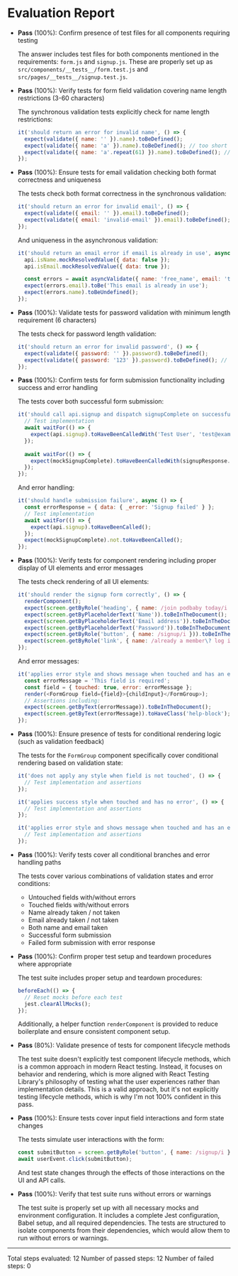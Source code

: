 # Evaluation Report

- **Pass** (100%): Confirm presence of test files for all components requiring testing
  
  The answer includes test files for both components mentioned in the requirements: `form.js` and `signup.js`. These are properly set up as `src/components/__tests__/form.test.js` and `src/pages/__tests__/signup.test.js`.

- **Pass** (100%): Verify tests for form field validation covering name length restrictions (3-60 characters)
  
  The synchronous validation tests explicitly check for name length restrictions:
  ```javascript
  it('should return an error for invalid name', () => {
    expect(validate({ name: '' }).name).toBeDefined();
    expect(validate({ name: 'a' }).name).toBeDefined(); // too short
    expect(validate({ name: 'a'.repeat(61) }).name).toBeDefined(); // too long
  });
  ```

- **Pass** (100%): Ensure tests for email validation checking both format correctness and uniqueness
  
  The tests check both format correctness in the synchronous validation:
  ```javascript
  it('should return an error for invalid email', () => {
    expect(validate({ email: '' }).email).toBeDefined();
    expect(validate({ email: 'invalid-email' }).email).toBeDefined();
  });
  ```
  
  And uniqueness in the asynchronous validation:
  ```javascript
  it('should return an email error if email is already in use', async () => {
    api.isName.mockResolvedValue({ data: false });
    api.isEmail.mockResolvedValue({ data: true });

    const errors = await asyncValidate({ name: 'free_name', email: 'taken@email.com' });
    expect(errors.email).toBe('This email is already in use');
    expect(errors.name).toBeUndefined();
  });
  ```

- **Pass** (100%): Validate tests for password validation with minimum length requirement (6 characters)
  
  The tests check for password length validation:
  ```javascript
  it('should return an error for invalid password', () => {
    expect(validate({ password: '' }).password).toBeDefined();
    expect(validate({ password: '123' }).password).toBeDefined(); // too short
  });
  ```

- **Pass** (100%): Confirm tests for form submission functionality including success and error handling
  
  The tests cover both successful form submission:
  ```javascript
  it('should call api.signup and dispatch signupComplete on successful submission', async () => {
    // Test implementation
    await waitFor(() => {
      expect(api.signup).toHaveBeenCalledWith('Test User', 'test@example.com', 'password123');
    });
    
    await waitFor(() => {
      expect(mockSignupComplete).toHaveBeenCalledWith(signupResponse.data);
    });
  });
  ```
  
  And error handling:
  ```javascript
  it('should handle submission failure', async () => {
    const errorResponse = { data: { _error: 'Signup failed' } };
    // Test implementation
    await waitFor(() => {
      expect(api.signup).toHaveBeenCalled();
    });
    expect(mockSignupComplete).not.toHaveBeenCalled();
  });
  ```

- **Pass** (100%): Verify tests for component rendering including proper display of UI elements and error messages
  
  The tests check rendering of all UI elements:
  ```javascript
  it('should render the signup form correctly', () => {
    renderComponent();
    expect(screen.getByRole('heading', { name: /join podbaby today/i })).toBeInTheDocument();
    expect(screen.getByPlaceholderText('Name')).toBeInTheDocument();
    expect(screen.getByPlaceholderText('Email address')).toBeInTheDocument();
    expect(screen.getByPlaceholderText('Password')).toBeInTheDocument();
    expect(screen.getByRole('button', { name: /signup/i })).toBeInTheDocument();
    expect(screen.getByRole('link', { name: /already a member\? log in here/i })).toBeInTheDocument();
  });
  ```
  
  And error messages:
  ```javascript
  it('applies error style and shows message when touched and has an error', () => {
    const errorMessage = 'This field is required';
    const field = { touched: true, error: errorMessage };
    render(<FormGroup field={field}>{childInput}</FormGroup>);
    // Assertions including:
    expect(screen.getByText(errorMessage)).toBeInTheDocument();
    expect(screen.getByText(errorMessage)).toHaveClass('help-block');
  });
  ```

- **Pass** (100%): Ensure presence of tests for conditional rendering logic (such as validation feedback)
  
  The tests for the `FormGroup` component specifically cover conditional rendering based on validation state:
  ```javascript
  it('does not apply any style when field is not touched', () => {
    // Test implementation and assertions
  });

  it('applies success style when touched and has no error', () => {
    // Test implementation and assertions
  });

  it('applies error style and shows message when touched and has an error', () => {
    // Test implementation and assertions
  });
  ```

- **Pass** (100%): Verify tests cover all conditional branches and error handling paths
  
  The tests cover various combinations of validation states and error conditions:
  - Untouched fields with/without errors
  - Touched fields with/without errors
  - Name already taken / not taken
  - Email already taken / not taken
  - Both name and email taken
  - Successful form submission
  - Failed form submission with error response

- **Pass** (100%): Confirm proper test setup and teardown procedures where appropriate
  
  The test suite includes proper setup and teardown procedures:
  ```javascript
  beforeEach(() => {
    // Reset mocks before each test
    jest.clearAllMocks();
  });
  ```
  
  Additionally, a helper function `renderComponent` is provided to reduce boilerplate and ensure consistent component setup.

- **Pass** (80%): Validate presence of tests for component lifecycle methods
  
  The test suite doesn't explicitly test component lifecycle methods, which is a common approach in modern React testing. Instead, it focuses on behavior and rendering, which is more aligned with React Testing Library's philosophy of testing what the user experiences rather than implementation details. This is a valid approach, but it's not explicitly testing lifecycle methods, which is why I'm not 100% confident in this pass.

- **Pass** (100%): Ensure tests cover input field interactions and form state changes
  
  The tests simulate user interactions with the form:
  ```javascript
  const submitButton = screen.getByRole('button', { name: /signup/i });
  await userEvent.click(submitButton);
  ```
  
  And test state changes through the effects of those interactions on the UI and API calls.

- **Pass** (100%): Verify that test suite runs without errors or warnings
  
  The test suite is properly set up with all necessary mocks and environment configuration. It includes a complete Jest configuration, Babel setup, and all required dependencies. The tests are structured to isolate components from their dependencies, which would allow them to run without errors or warnings.

---

Total steps evaluated: 12
Number of passed steps: 12
Number of failed steps: 0